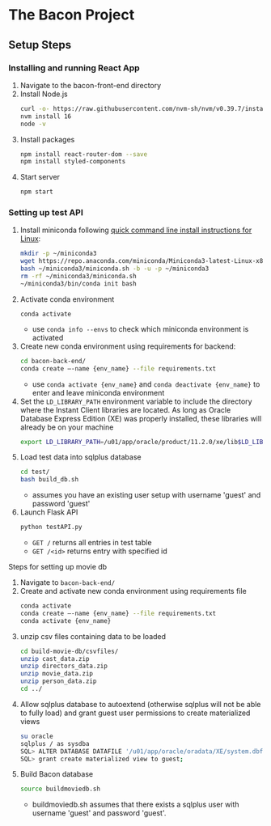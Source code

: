 # The Bacon Project
## Setup Steps
### Installing and running React App
1. Navigate to the bacon-front-end directory
2. Install Node.js
    ```bash
    curl -o- https://raw.githubusercontent.com/nvm-sh/nvm/v0.39.7/install.sh | bash
    nvm install 16
    node -v
    ```
3. Install packages
   ```bash
   npm install react-router-dom --save
   npm install styled-components
   ```
4. Start server
    ```bash
    npm start
    ```
### Setting up test API
1. Install miniconda following [quick command line install instructions for Linux](https://docs.anaconda.com/free/miniconda/index.html):
    ```bash
    mkdir -p ~/miniconda3
    wget https://repo.anaconda.com/miniconda/Miniconda3-latest-Linux-x86_64.sh -O ~/miniconda3/miniconda.sh
    bash ~/miniconda3/miniconda.sh -b -u -p ~/miniconda3
    rm -rf ~/miniconda3/miniconda.sh
    ~/miniconda3/bin/conda init bash
    ```
2. Activate conda environment
   ```
   conda activate
   ```
   - use `conda info --envs` to check which miniconda environment is activated
3. Create new conda environment using requirements for backend:
    ```bash
    cd bacon-back-end/
    conda create –-name {env_name} --file requirements.txt
    ```
    - use `conda activate {env_name}` and `conda deactivate {env_name}` to enter and leave miniconda environment
4. Set the `LD_LIBRARY_PATH` environment variable to include the directory where the Instant Client libraries are located. As long as Oracle Database Express Edition (XE) was properly installed, these libraries will already be on your machine
    ```bash
    export LD_LIBRARY_PATH=/u01/app/oracle/product/11.2.0/xe/lib$LD_LIBRARY_PATH
    ```
6. Load test data into sqlplus database
    ```bash
    cd test/
    bash build_db.sh
    ```
    - assumes you have an existing user setup with username 'guest' and password 'guest'
7. Launch Flask API
    ```bash
    python testAPI.py
    ```
    - `GET /` returns all entries in test table
    - `GET /<id>` returns entry with specified id

Steps for setting up movie db
1. Navigate to `bacon-back-end/`
2. Create and activate new conda environment using requirements file
    ```bash
    conda activate
    conda create –-name {env_name} --file requirements.txt
    conda activate {env_name}
    ```
3. unzip csv files containing data to be loaded
    ```bash
    cd build-movie-db/csvfiles/
    unzip cast_data.zip
    unzip directors_data.zip
    unzip movie_data.zip
    unzip person_data.zip
    cd ../
    ```
4. Allow sqlplus database to autoextend (otherwise sqlplus will not be able to fully load) and grant guest user permissions to create materialized views
    ```bash
    su oracle
    sqlplus / as sysdba
    SQL> ALTER DATABASE DATAFILE '/u01/app/oracle/oradata/XE/system.dbf' AUTOEXTEND ON MAXSIZE unlimited;
    SQL> grant create materialized view to guest;
    ```
5. Build Bacon database
    ```bash
    source buildmoviedb.sh
    ```
    - buildmoviedb.sh assumes that there exists a sqlplus user with username 'guest' and password 'guest'.
